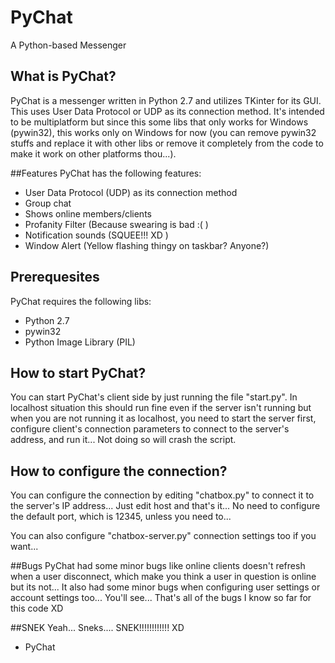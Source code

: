 # PyChat
A Python-based Messenger

## What is PyChat? 
PyChat is a messenger written in Python 2.7 and utilizes TKinter for its GUI. This uses User Data Protocol or UDP as its connection method. It's intended to be multiplatform but since this some libs that only works for Windows (pywin32), this works only on Windows for now (you can remove pywin32 stuffs and replace it with other libs or remove it completely from the code to make it work on other platforms thou...).

##Features
PyChat has the following features:
- User Data Protocol (UDP) as its connection method 
- Group chat 
- Shows online members/clients 
- Profanity Filter (Because swearing is bad :( ) 
- Notification sounds (SQUEE!!! XD ) 
- Window Alert (Yellow flashing thingy on taskbar? Anyone?) 

## Prerequesites
PyChat requires the following libs: 
- Python 2.7
- pywin32
- Python Image Library (PIL)

## How to start PyChat?
You can start PyChat's client side by just running the file "start.py". In localhost situation this should run fine even if the server isn't running but when you are not running it as localhost, you need to start the server first, configure client's connection parameters to connect to the server's address, and run it... Not doing so will crash the script.

## How to configure the connection?
You can configure the connection by editing "chatbox.py" to connect it to the server's IP address... Just edit host and that's it... No need to configure the default port, which is 12345, unless you need to...

You can also configure "chatbox-server.py" connection settings too if you want... 

##Bugs
PyChat had some minor bugs like online clients doesn't refresh when a user disconnect, which make you think a user in question is online but its not... It also had some minor bugs when configuring user settings or account settings too... You'll see... That's all of the bugs I know so far for this code XD 

##SNEK
Yeah... Sneks.... SNEK!!!!!!!!!!!! XD 


- PyChat
